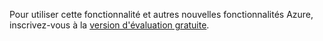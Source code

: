 ﻿Pour utiliser cette fonctionnalité et autres nouvelles fonctionnalités Azure, inscrivez-vous à la [version d'évaluation gratuite](https://account.windowsazure.com/PreviewFeatures).


<!--HONumber=47-->
